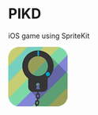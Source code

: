 # PIKD
iOS game using SpriteKit


![alt PIKD image](https://raw.githubusercontent.com/Manguelo/PIKD/master/PIKD/Pop%20The%20Lock/Assets.xcassets/AppIcon.appiconset/PIKD%20copy.png)
